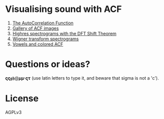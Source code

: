 # Visualising sound with ACF

1. [The AutoCorrelation Function](soundshader.github.io/acf)
1. [Gallery of ACF images](soundshader.github.io/gallery)
1. [Highres spectrograms with the DFT Shift Theorem](soundshader.github.io/hss/gallery)
1. [Wigner transform spectrograms](soundshader.github.io/hss/gallery/wigner)
1. [Vowels and colored ACF](soundshader.github.io/vowels)

# Questions or ideas?

𝛓𝛓𝖌𝖍@𝝁𝝁·𝛓𝛕 (use latin letters to type it, and beware that sigma is not a 'c').

# License

AGPLv3
